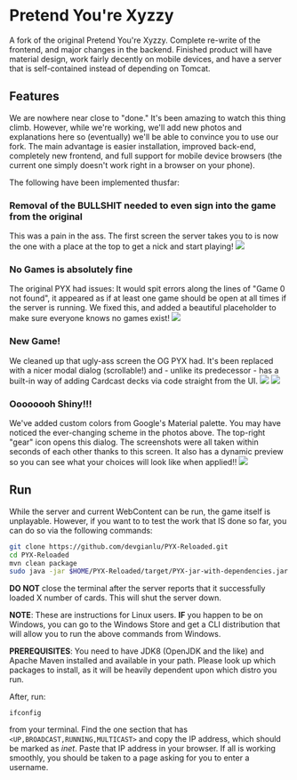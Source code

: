 Pretend You're Xyzzy
===================
A fork of the original Pretend You're Xyzzy. Complete re-write of the frontend, and major changes in the backend. Finished product will have material design, work fairly decently on mobile devices, and have a server that is self-contained instead of depending on Tomcat.

Features
--------
We are nowhere near close to "done." It's been amazing to watch this thing climb. However, while we're working, we'll add new photos and explanations here so (eventually) we'll be able to convince you to use our fork. The main advantage is easier installation, improved back-end, completely new frontend, and full support for mobile device browsers (the current one simply doesn't work right in a browser on your phone).

The following have been implemented thusfar:

### Removal of the BULLSHIT needed to even sign into the game from the original
This was a pain in the ass. The first screen the server takes you to is now the one with a place at the top to get a nick and start playing! 
![][screen1]

### No Games is absolutely fine
The original PYX had issues: It would spit errors along the lines of "Game 0 not found", it appeared as if at least one game should be open at all times if the server is running. We fixed this, and added a beautiful placeholder to make sure everyone knows no games exist!
![][screen2]

### New Game!
We cleaned up that ugly-ass screen the OG PYX had. It's been replaced with a nicer modal dialog (scrollable!) and - unlike its predecessor - has a built-in way of adding Cardcast decks via code straight from the UI. 
![][screen3]
![][screen4]

### Oooooooh Shiny!!!
We've added custom colors from Google's Material palette. You may have noticed the ever-changing scheme in the photos above. The top-right "gear" icon opens this dialog. The screenshots were all taken within seconds of each other thanks to this screen. It also has a dynamic preview so you can see what your choices will look like when applied!!
![][screen5]

Run
---
While the server and current WebContent can be run, the game itself is unplayable. However, if you want to to test the work that IS done so far, you can do so via the following commands:

```sh
git clone https://github.com/devgianlu/PYX-Reloaded.git
cd PYX-Reloaded
mvn clean package
sudo java -jar $HOME/PYX-Reloaded/target/PYX-jar-with-dependencies.jar
```

**DO NOT** close the terminal after the server reports that it successfully loaded X number of cards. This will shut the server down.

**NOTE**: These are instructions for Linux users. **IF** you happen to be on Windows, you can go to the Windows Store and get a CLI distribution that will allow you to run the above commands from Windows.

**PREREQUISITES**: You need to have JDK8 (OpenJDK and the like) and Apache Maven installed and available in your path. Please look up which packages to install, as it will be heavily dependent upon which distro you run.

After, run:

```
ifconfig
```

from your terminal. Find the one section that has ```<UP,BROADCAST,RUNNING,MULTICAST>``` and copy the IP address, which should be marked as *inet*. Paste that IP address in your browser. If all is working smoothly, you should be taken to a page asking for you to enter a username.

[screen1]: https://github.com/devgianlu/PYX-Reloaded/blob/material-ui/screenshots/screen1.png?raw=true
[screen2]: https://github.com/devgianlu/PYX-Reloaded/blob/material-ui/screenshots/screen2.png?raw=true
[screen3]: https://github.com/devgianlu/PYX-Reloaded/blob/material-ui/screenshots/screen3.png?raw=true
[screen4]: https://github.com/devgianlu/PYX-Reloaded/blob/material-ui/screenshots/screen4.png?raw=true
[screen5]: https://github.com/devgianlu/PYX-Reloaded/blob/material-ui/screenshots/screen5.png?raw=true

